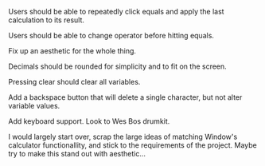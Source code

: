 Users should be able to repeatedly click equals and apply the last calculation
to its result.

Users should be able to change operator before hitting equals.

Fix up an aesthetic for the whole thing.

Decimals should be rounded for simplicity and to fit on the screen.

Pressing clear should clear all variables.

Add a backspace button that will delete a single character, but not alter
variable values.

Add keyboard support. Look to Wes Bos drumkit.

I would largely start over, scrap the large ideas of matching Window's
calculator functionallity, and stick to the requirements of the project. Maybe
try to make this stand out with aesthetic...
